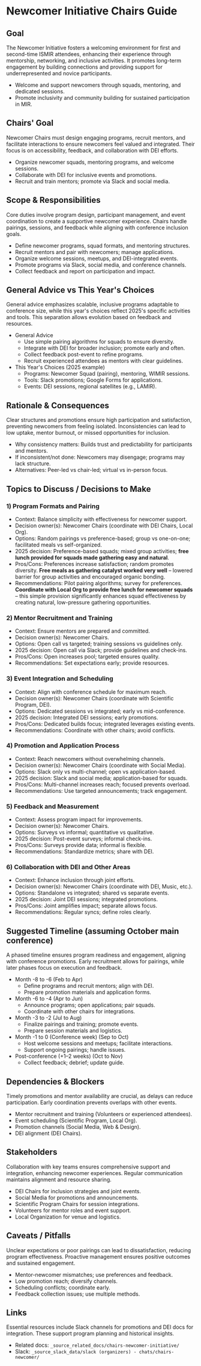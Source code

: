 # Newcomer Initiative Chairs Guide

## Goal
The Newcomer Initiative fosters a welcoming environment for first and second-time ISMIR attendees, enhancing their experience through mentorship, networking, and inclusive activities. It promotes long-term engagement by building connections and providing support for underrepresented and novice participants.

- Welcome and support newcomers through squads, mentoring, and dedicated sessions.
- Promote inclusivity and community building for sustained participation in MIR.

## Chairs' Goal
Newcomer Chairs must design engaging programs, recruit mentors, and facilitate interactions to ensure newcomers feel valued and integrated. Their focus is on accessibility, feedback, and collaboration with DEI efforts.

- Organize newcomer squads, mentoring programs, and welcome sessions.
- Collaborate with DEI for inclusive events and promotions.
- Recruit and train mentors; promote via Slack and social media.

## Scope & Responsibilities
Core duties involve program design, participant management, and event coordination to create a supportive newcomer experience. Chairs handle pairings, sessions, and feedback while aligning with conference inclusion goals.

- Define newcomer programs, squad formats, and mentoring structures.
- Recruit mentors and pair with newcomers; manage applications.
- Organize welcome sessions, meetups, and DEI-integrated events.
- Promote programs via Slack, social media, and conference channels.
- Collect feedback and report on participation and impact.

## General Advice vs This Year's Choices
General advice emphasizes scalable, inclusive programs adaptable to conference size, while this year's choices reflect 2025's specific activities and tools. This separation allows evolution based on feedback and resources.

- General Advice
  - Use simple pairing algorithms for squads to ensure diversity.
  - Integrate with DEI for broader inclusion; promote early and often.
  - Collect feedback post-event to refine programs.
  - Recruit experienced attendees as mentors with clear guidelines.
- This Year's Choices (2025 example)
  - Programs: Newcomer Squad (pairing), mentoring, WIMIR sessions.
  - Tools: Slack promotions; Google Forms for applications.
  - Events: DEI sessions, regional satellites (e.g., LAMIR).

## Rationale & Consequences
Clear structures and promotions ensure high participation and satisfaction, preventing newcomers from feeling isolated. Inconsistencies can lead to low uptake, mentor burnout, or missed opportunities for inclusion.

- Why consistency matters: Builds trust and predictability for participants and mentors.
- If inconsistent/not done: Newcomers may disengage; programs may lack structure.
- Alternatives: Peer-led vs chair-led; virtual vs in-person focus.

## Topics to Discuss / Decisions to Make

### 1) Program Formats and Pairing
- Context: Balance simplicity with effectiveness for newcomer support.
- Decision owner(s): Newcomer Chairs (coordinate with DEI Chairs, Local Org).
- Options: Random pairings vs preference-based; group vs one-on-one; facilitated meals vs self-organized.
- 2025 decision: Preference-based squads; mixed group activities; **free lunch provided for squads made gathering easy and natural**.
- Pros/Cons: Preferences increase satisfaction; random promotes diversity. **Free meals as gathering catalyst worked very well** – lowered barrier for group activities and encouraged organic bonding.
- Recommendations: Pilot pairing algorithms; survey for preferences. **Coordinate with Local Org to provide free lunch for newcomer squads** – this simple provision significantly enhances squad effectiveness by creating natural, low-pressure gathering opportunities.

### 2) Mentor Recruitment and Training
- Context: Ensure mentors are prepared and committed.
- Decision owner(s): Newcomer Chairs.
- Options: Open call vs targeted; training sessions vs guidelines only.
- 2025 decision: Open call via Slack; provide guidelines and check-ins.
- Pros/Cons: Open increases pool; targeted ensures quality.
- Recommendations: Set expectations early; provide resources.

### 3) Event Integration and Scheduling
- Context: Align with conference schedule for maximum reach.
- Decision owner(s): Newcomer Chairs (coordinate with Scientific Program, DEI).
- Options: Dedicated sessions vs integrated; early vs mid-conference.
- 2025 decision: Integrated DEI sessions; early promotions.
- Pros/Cons: Dedicated builds focus; integrated leverages existing events.
- Recommendations: Coordinate with other chairs; avoid conflicts.

### 4) Promotion and Application Process
- Context: Reach newcomers without overwhelming channels.
- Decision owner(s): Newcomer Chairs (coordinate with Social Media).
- Options: Slack only vs multi-channel; open vs application-based.
- 2025 decision: Slack and social media; application-based for squads.
- Pros/Cons: Multi-channel increases reach; focused prevents overload.
- Recommendations: Use targeted announcements; track engagement.

### 5) Feedback and Measurement
- Context: Assess program impact for improvements.
- Decision owner(s): Newcomer Chairs.
- Options: Surveys vs informal; quantitative vs qualitative.
- 2025 decision: Post-event surveys; informal check-ins.
- Pros/Cons: Surveys provide data; informal is flexible.
- Recommendations: Standardize metrics; share with DEI.

### 6) Collaboration with DEI and Other Areas
- Context: Enhance inclusion through joint efforts.
- Decision owner(s): Newcomer Chairs (coordinate with DEI, Music, etc.).
- Options: Standalone vs integrated; shared vs separate events.
- 2025 decision: Joint DEI sessions; integrated promotions.
- Pros/Cons: Joint amplifies impact; separate allows focus.
- Recommendations: Regular syncs; define roles clearly.

## Suggested Timeline (assuming October main conference)
A phased timeline ensures program readiness and engagement, aligning with conference promotions. Early recruitment allows for pairings, while later phases focus on execution and feedback.

- Month -8 to -6 (Feb to Apr)
  - Define programs and recruit mentors; align with DEI.
  - Prepare promotion materials and application forms.
- Month -6 to -4 (Apr to Jun)
  - Announce programs; open applications; pair squads.
  - Coordinate with other chairs for integrations.
- Month -3 to -2 (Jul to Aug)
  - Finalize pairings and training; promote events.
  - Prepare session materials and logistics.
- Month -1 to 0 (Conference week) (Sep to Oct)
  - Host welcome sessions and meetups; facilitate interactions.
  - Support ongoing pairings; handle issues.
- Post-conference (+1–2 weeks) (Oct to Nov)
  - Collect feedback; debrief; update guide.

## Dependencies & Blockers
Timely promotions and mentor availability are crucial, as delays can reduce participation. Early coordination prevents overlaps with other events.

- Mentor recruitment and training (Volunteers or experienced attendees).
- Event scheduling (Scientific Program, Local Org).
- Promotion channels (Social Media, Web & Design).
- DEI alignment (DEI Chairs).

## Stakeholders
Collaboration with key teams ensures comprehensive support and integration, enhancing newcomer experiences. Regular communication maintains alignment and resource sharing.

- DEI Chairs for inclusion strategies and joint events.
- Social Media for promotions and announcements.
- Scientific Program Chairs for session integrations.
- Volunteers for mentor roles and event support.
- Local Organization for venue and logistics.

## Caveats / Pitfalls
Unclear expectations or poor pairings can lead to dissatisfaction, reducing program effectiveness. Proactive management ensures positive outcomes and sustained engagement.

- Mentor-newcomer mismatches; use preferences and feedback.
- Low promotion reach; diversify channels.
- Scheduling conflicts; coordinate early.
- Feedback collection issues; use multiple methods.

## Links
Essential resources include Slack channels for promotions and DEI docs for integration. These support program planning and historical insights.

- Related docs: `_source_related_docs/chairs-newcomer-initiative/`
- Slack: `_source_slack_data/slack (organizers) - chats/chairs-newcomer/`
